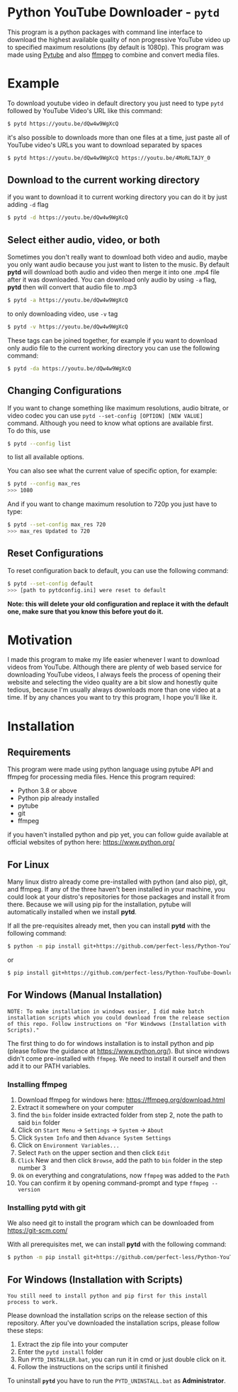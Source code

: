 # Python YouTube Downloader - `pytd`

This program is a python packages with command line interface to download the highest available quality of non progressive YouTube video up to specified maximum resolutions (by default is 1080p). This program was made using [Pytube](https://pytube.io/en/latest/) and also [ffmpeg](https://www.ffmpeg.org/) to combine and convert media files.

# Example

To download youtube video in default directory you just need to type `pytd` followed by YouTube Video's URL like this command:  
```bash
$ pytd https://youtu.be/dQw4w9WgXcQ
```

it's also possible to downloads more than one files at a time, just paste all of YouTube video's URLs you want to download separated by spaces  
```bash
$ pytd https://youtu.be/dQw4w9WgXcQ https://youtu.be/4MoRLTAJY_0
```


## Download to the current working directory  
  
if you want to download it to current working directory you can do it by just adding `-d` flag  
```bash
$ pytd -d https://youtu.be/dQw4w9WgXcQ
```

## Select either audio, video, or both  
    
Sometimes you don't really want to download both video and audio, maybe you only want audio because you just want to listen to the music. By default **pytd** will download both audio and video then merge it into one .mp4 file after it was downloaded. You can download only audio by using `-a` flag, **pytd** then will convert that audio file to .mp3  
```bash
$ pytd -a https://youtu.be/dQw4w9WgXcQ
```
to only downloading video, use `-v` tag  
```bash
$ pytd -v https://youtu.be/dQw4w9WgXcQ
```

These tags can be joined together, for example if you want to download only audio file to the current working directory you can use the following command:  
```bash
$ pytd -da https://youtu.be/dQw4w9WgXcQ
```

## Changing Configurations

If you want to change something like maximum resolutions, audio bitrate, or video codec you can use 
`pytd --set-config [OPTION] [NEW VALUE]` command. Although you need to know what options are available first.  
To do this, use  
```bash
$ pytd --config list
```
to list all available options. 

You can also see what the current value of specific option, for example:  
```bash
$ pytd --config max_res
>>> 1080
```

And if you want to change maximum resolution to 720p you just have to type:
```bash
$ pytd --set-config max_res 720
>>> max_res Updated to 720
```

## Reset Configurations

To reset configuration back to default, you can use the following command:
```bash
$ pytd --set-config default
>>> [path to pytdconfig.ini] were reset to default
```
**Note: this will delete your old configuration and replace it with the default one, make sure that you know this before yout do it.**


# Motivation

I made this program to make my life easier whenever I want to download videos from YouTube. Although there are plenty of web based service for downloading YouTube videos, I always feels the process of opening their website and selecting the video quality are a bit slow and honestly quite tedious, because I'm usually always downloads more than one video at a time. If by any chances you want to try this program, I hope you'll like it.  
 

# Installation

## Requirements

This program were made using python language using pytube API and ffmpeg for processing media files. Hence this program required:

- Python 3.8 or above
- Python pip already installed
- pytube
- git
- ffmpeg

if you haven't installed python and pip yet, you can follow guide available at official websites of python here: https://www.python.org/

## For Linux

Many linux distro already come pre-installed with python (and also pip), git, and ffmpeg. If any of the three haven't been installed in your machine, you could look at your distro's repositories for those packages and install it from there. Because we will using pip for the installation, pytube will automatically installed when we install **pytd**.

If all the pre-requisites already met, then you can install **pytd** with the following command:
```bash
$ python -m pip install git+https://github.com/perfect-less/Python-YouTube-Downloader
```
or  
```bash
$ pip install git+https://github.com/perfect-less/Python-YouTube-Downloader
```

## For Windows (Manual Installation)
    
    NOTE: To make installation in windows easier, I did make batch installation scripts which you could download from the release section of this repo. Follow instructions on "For Windwows (Installation with Scripts)."

The first thing to do for windows installation is to install python and pip (please follow the guidance at https://www.python.org/). But since windows didn't come pre-installed with `ffmpeg`. We need to install it ourself and then add it to our PATH variables.

### Installing ffmpeg
1. Download ffmpeg for windows here: https://ffmpeg.org/download.html
2. Extract it somewhere on your computer
3. find the `bin` folder inside extracted folder from step 2, note the path to said `bin` folder
4. Click on `Start Menu` -> `Settings` -> `System` -> `About`
5. Click `System Info` and then `Advance System Settings`
6. Click on `Environment Variables...`
7. Select `Path` on the upper section and then click `Edit`
8. `Click` New and then click `Browse`, add the path to `bin` folder in the step number 3
9. `Ok` on everything and congratulations, now `ffmpeg` was added to the `Path`
10. You can confirm it by opening command-prompt and type `ffmpeg --version`

### Installing **pytd** with git

We also need git to install the program which can be downloaded from https://git-scm.com/

With all prerequisites met, we can install **pytd** with the following command:
```bash
$ python -m pip install git+https://github.com/perfect-less/Python-YouTube-Downloader
```

## For Windows (Installation with Scripts)

    You still need to install python and pip first for this install process to work.

Please download the installation scrips on the release section of this repository. After you've downloaded the installation scrips, please follow these steps:

1. Extract the zip file into your computer
2. Enter the `pytd install` folder
3. Run `PYTD_INSTALLER.bat`, you can run it in cmd or just double click on it.
4. Follow the instructions on the scrips until it finished

To uninstall **`pytd`** you have to run the `PYTD_UNINSTALL.bat` as **Administrator**.

